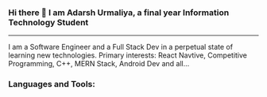 ### Hi there 👋 I am Adarsh Urmaliya, a final year Information Technology Student

<hr>

I am a Software Engineer and a Full Stack Dev in a perpetual state of learning new technologies. Primary interests: React Navtive, Competitive Programming, C++, MERN Stack, Android Dev and all...

<h3> Languages and Tools: </h3>

<!--
**Satellite-system/Satellite-system** is a ✨ _special_ ✨ repository because its `README.md` (this file) appears on your GitHub profile.

Here are some ideas to get you started:

- 🔭 I’m currently working on ...
- 🌱 I’m currently learning ...
- 👯 I’m looking to collaborate on ...
- 🤔 I’m looking for help with ...
- 💬 Ask me about ...
- 📫 How to reach me: ...
- 😄 Pronouns: ...
- ⚡ Fun fact: ...
-->
